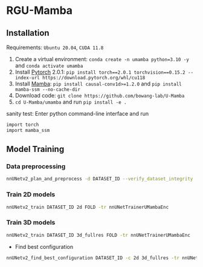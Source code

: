 # RGU-Mamba

## Installation


Requirements: `Ubuntu 20.04`, `CUDA 11.8`

1. Create a virtual environment: `conda create -n umamba python=3.10 -y` and `conda activate umamba `
2. Install [Pytorch](https://pytorch.org/get-started/previous-versions/#linux-and-windows-4) 2.0.1: `pip install torch==2.0.1 torchvision==0.15.2 --index-url https://download.pytorch.org/whl/cu118`
3. Install [Mamba](https://github.com/state-spaces/mamba): `pip install causal-conv1d>=1.2.0` and `pip install mamba-ssm --no-cache-dir`
4. Download code: `git clone https://github.com/bowang-lab/U-Mamba`
5. `cd U-Mamba/umamba` and run `pip install -e .`

sanity test: Enter python command-line interface and run

```bash
import torch
import mamba_ssm
```

## Model Training

### Data preprocessing

```bash
nnUNetv2_plan_and_preprocess -d DATASET_ID --verify_dataset_integrity
```

### Train 2D models

```bash
nnUNetv2_train DATASET_ID 2d FOLD -tr nnUNetTrainerUMambaEnc
```

### Train 3D models

```bash
nnUNetv2_train DATASET_ID 3d_fullres FOLD -tr nnUNetTrainerUMambaEnc
```

- Find best configuration

```bash
nnUNetv2_find_best_configuration DATASET_ID -c 2d 3d_fullres -tr nnUNetTrainerUMambaEnc
```



